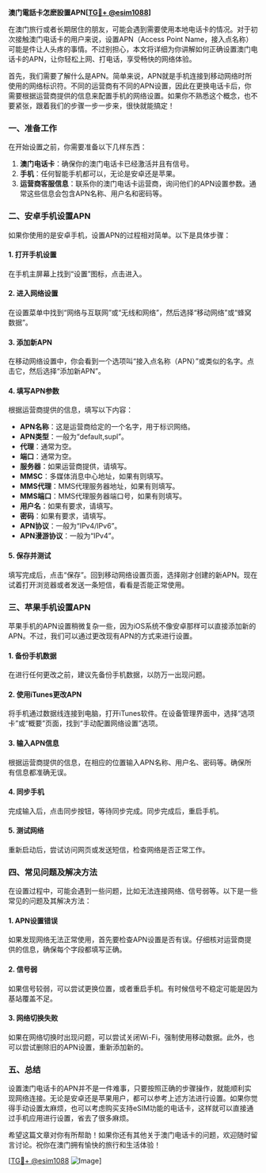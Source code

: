 **澳门電話卡怎麽設置APN[[TG💪+ @esim1088](https://t.me/s/esim1088)]**

在澳门旅行或者长期居住的朋友，可能会遇到需要使用本地电话卡的情况。对于初次接触澳门电话卡的用户来说，设置APN（Access Point Name，接入点名称）可能是件让人头疼的事情。不过别担心，本文将详细为你讲解如何正确设置澳门电话卡的APN，让你轻松上网、打电话，享受畅快的网络体验。

首先，我们需要了解什么是APN。简单来说，APN就是手机连接到移动网络时所使用的网络标识符。不同的运营商有不同的APN设置，因此在更换电话卡后，你需要根据运营商提供的信息来配置手机的网络设置。如果你不熟悉这个概念，也不要紧张，跟着我们的步骤一步一步来，很快就能搞定！

### 一、准备工作

在开始设置之前，你需要准备以下几样东西：

1. **澳门电话卡**：确保你的澳门电话卡已经激活并且有信号。
2. **手机**：任何智能手机都可以，无论是安卓还是苹果。
3. **运营商客服信息**：联系你的澳门电话卡运营商，询问他们的APN设置参数。通常这些信息会包含APN名称、用户名和密码等。

### 二、安卓手机设置APN

如果你使用的是安卓手机，设置APN的过程相对简单。以下是具体步骤：

#### 1. 打开手机设置
在手机主屏幕上找到“设置”图标，点击进入。

#### 2. 进入网络设置
在设置菜单中找到“网络与互联网”或“无线和网络”，然后选择“移动网络”或“蜂窝数据”。

#### 3. 添加新APN
在移动网络设置中，你会看到一个选项叫“接入点名称（APN）”或类似的名字。点击它，然后选择“添加新APN”。

#### 4. 填写APN参数
根据运营商提供的信息，填写以下内容：
- **APN名称**：这是运营商给定的一个名字，用于标识网络。
- **APN类型**：一般为“default,supl”。
- **代理**：通常为空。
- **端口**：通常为空。
- **服务器**：如果运营商提供，请填写。
- **MMSC**：多媒体消息中心地址，如果有则填写。
- **MMS代理**：MMS代理服务器地址，如果有则填写。
- **MMS端口**：MMS代理服务器端口号，如果有则填写。
- **用户名**：如果有要求，请填写。
- **密码**：如果有要求，请填写。
- **APN协议**：一般为“IPv4/IPv6”。
- **APN漫游协议**：一般为“IPv4”。

#### 5. 保存并测试
填写完成后，点击“保存”。回到移动网络设置页面，选择刚才创建的新APN。现在试着打开浏览器或者发送一条短信，看看是否能正常使用。

### 三、苹果手机设置APN

苹果手机的APN设置稍微复杂一些，因为iOS系统不像安卓那样可以直接添加新的APN。不过，我们可以通过更改现有APN的方式来进行设置。

#### 1. 备份手机数据
在进行任何更改之前，建议先备份手机数据，以防万一出现问题。

#### 2. 使用iTunes更改APN
将手机通过数据线连接到电脑，打开iTunes软件。在设备管理界面中，选择“选项卡”或“概要”页面，找到“手动配置网络设置”选项。

#### 3. 输入APN信息
根据运营商提供的信息，在相应的位置输入APN名称、用户名、密码等。确保所有信息都准确无误。

#### 4. 同步手机
完成输入后，点击同步按钮，等待同步完成。同步完成后，重启手机。

#### 5. 测试网络
重新启动后，尝试访问网页或发送短信，检查网络是否正常工作。

### 四、常见问题及解决方法

在设置过程中，可能会遇到一些问题，比如无法连接网络、信号弱等。以下是一些常见的问题及其解决方法：

#### 1. APN设置错误
如果发现网络无法正常使用，首先要检查APN设置是否有误。仔细核对运营商提供的信息，确保每个字段都填写正确。

#### 2. 信号弱
如果信号较弱，可以尝试更换位置，或者重启手机。有时候信号不稳定可能是因为基站覆盖不足。

#### 3. 网络切换失败
如果在网络切换时出现问题，可以尝试关闭Wi-Fi，强制使用移动数据。此外，也可以尝试删除旧的APN设置，重新添加新的。

### 五、总结

设置澳门电话卡的APN并不是一件难事，只要按照正确的步骤操作，就能顺利实现网络连接。无论是安卓还是苹果用户，都可以参考上述方法进行设置。如果你觉得手动设置太麻烦，也可以考虑购买支持eSIM功能的电话卡，这样就可以直接通过手机应用进行设置，省去了很多麻烦。

希望这篇文章对你有所帮助！如果你还有其他关于澳门电话卡的问题，欢迎随时留言讨论。祝你在澳门拥有愉快的旅行和生活体验！

[[TG💪+ @esim1088](https://t.me/s/esim1088) ![Image](https://i.postimg.cc/4NQfJmqS/Snipaste-2025-05-13-00-14-12.png)]